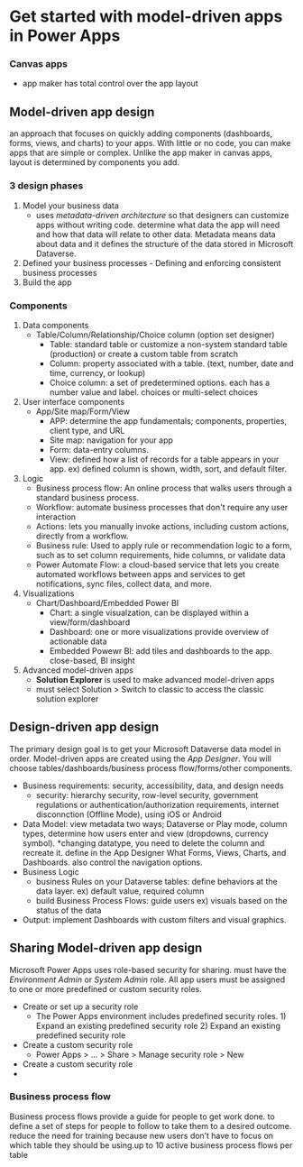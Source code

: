 # Get started with model-driven apps in Power Apps
### Canvas apps
- app maker has total control over the app layout

## Model-driven app design
an approach that focuses on quickly adding components (dashboards, forms, views, and charts) to your apps. With little or no code, you can make apps that are simple or complex. Unlike the app maker in canvas apps, layout is determined by components you add.

### 3 design phases
1. Model your business data
    -  uses *metadata-driven architecture* so that designers can customize apps without writing code. determine what data the app will need and how that data will relate to other data. Metadata means data about data and it defines the structure of the data stored in Microsoft Dataverse.
2. Defined your business processes - Defining and enforcing consistent business processes 
3. Build the app

### Components
1. Data components
    - Table/Column/Relationship/Choice column (option set designer)
        - Table: standard table or customize a non-system standard table (production) or create a custom table from scratch
        - Column: property associated with a table. (text, number, date and time, currency, or lookup)
        - Choice column: a set of predetermined options. each has a number value and label. choices or multi-select choices    
2. User interface components
    - App/Site map/Form/View
        - APP: determine the app fundamentals; components, properties, client type, and URL
        - Site map: navigation for your app
        - Form: data-entry columns.
        - View: defined how a list of records for a table appears in your app. ex) defined column is shown, width, sort, and default filter.    
3. Logic
    - Business process flow: An online process that walks users through a standard business process. 
    - Workflow: automate business processes that don't require any user interaction
    - Actions: lets you manually invoke actions, including custom actions, directly from a workflow.
    - Business rule: Used to apply rule or recommendation logic to a form, such as to set column requirements, hide columns, or validate data
    - Power Automate Flow: a cloud-based service that lets you create automated workflows between apps and services to get notifications, sync files, collect data, and more.
4. Visualizations
    - Chart/Dashboard/Embedded Power BI
        - Chart: a single visualzation, can be displayed within a view/form/dashboard
        - Dashboard: one or more visualizations provide overview of actionable data
        - Embedded Powewr BI: add tiles and dashboards to the app. close-based, BI insight    
5. Advanced model-driven apps
    - **Solution Explorer** is used to make advanced model-driven apps
    - must select Solution > Switch to classic to access the classic solution explorer

## Design-driven app design
The primary design goal is to get your Microsoft Dataverse data model in order. Model-driven apps are created using the *App Designer*. You will choose tables/dashboards/business process flow/forms/other components.
- Business requirements: security, accessibility, data, and design needs
    - security: hierarchy security, row-level security, government regulations or authentication/authorization requirements, internet disconnction (Offline Mode), using iOS or Android 
- Data Model: view metadata two ways; Dataverse or Play mode, column types, determine how users enter and view (dropdowns, currency symbol). *changing datatype, you need to delete the column and recreate it. define in the App Designer What Forms, Views, Charts, and Dashboards. also control the navigation options. 
- Business Logic
    - business Rules on your Dataverse tables: define behaviors at the data layer. ex) default value, required column
    - build Business Process Flows: guide users ex) visuals based on the status of the data
- Output: implement Dashboards with custom filters and visual graphics.

## Sharing Model-driven app design
Microsoft Power Apps uses role-based security for sharing. must have the *Environment Admin* or *System Admin* role. All app users must be assigned to one or more predefined or custom security roles.

  - Create or set up a security role
       - The Power Apps environment includes predefined security roles. 1) Expand an existing predefined security role  2) Expand an existing predefined security role
   - Create a custom security role
       - Power Apps > ... > Share > Manage security role > New
   - Create a custom security role
   - 
### Business process flow
Business process flows provide a guide for people to get work done. to define a set of steps for people to follow to take them to a desired outcome. reduce the need for training because new users don’t have to focus on which table they should be using.up to 10 active business process flows per table
